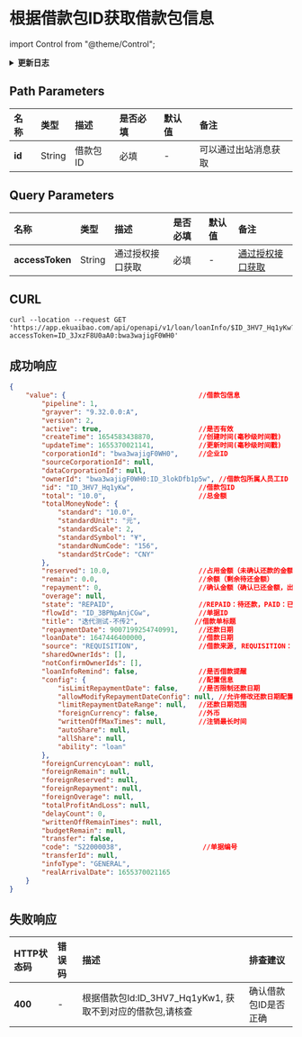 # 根据借款包ID获取借款包信息

import Control from "@theme/Control";

<Control
method="GET"
url="/api/openapi/v1/loan/loanInfo/$`id`"
/>

<details>
  <summary><b>更新日志</b></summary>
  <div>

  [**1.7.1**](/docs/open-api/notice/update-log#171) -> 🆕 新增了本接口。<br/>

  </div>
</details>

## Path Parameters
| 名称 | 类型 | 描述 | 是否必填 | 默认值 | 备注 |
| :--- | :--- | :--- | :--- |:--- | :--- |
| **id** | String | 借款包ID | 必填 | - | 可以通过出站消息获取 |

## Query Parameters
| 名称 | 类型 | 描述 | 是否必填 | 默认值 | 备注 |
| :--- | :--- | :--- | :--- |:--- | :--- |
| **accessToken** | String | 通过授权接口获取 | 必填 | - | [通过授权接口获取](/docs/open-api/getting-started/auth) |

## CURL
```shell
curl --location --request GET 'https://app.ekuaibao.com/api/openapi/v1/loan/loanInfo/$ID_3HV7_Hq1yKw?accessToken=ID_3JxzF8U0aA0:bwa3wajigF0WH0'
```

## 成功响应
```json
{
    "value": {                                 //借款包信息
        "pipeline": 1,                         
        "grayver": "9.32.0.0:A",               
        "version": 2,                         
        "active": true,                        //是否有效
        "createTime": 1654583438870,           //创建时间(毫秒级时间戳)
        "updateTime": 1655370021141,           //更新时间(毫秒级时间戳)
        "corporationId": "bwa3wajigF0WH0",     //企业ID
        "sourceCorporationId": null,
        "dataCorporationId": null,
        "ownerId": "bwa3wajigF0WH0:ID_3lokDfb1p5w", //借款包所属人员工ID
        "id": "ID_3HV7_Hq1yKw",                //借款包ID
        "total": "10.0",                       //总金额
        "totalMoneyNode": {
            "standard": "10.0",
            "standardUnit": "元",
            "standardScale": 2,
            "standardSymbol": "¥",
            "standardNumCode": "156",
            "standardStrCode": "CNY"
        },
        "reserved": 10.0,                      //占用金额（未确认还款的金额，还款申请提交中，出纳未确认收款）
        "remain": 0.0,                         //余额（剩余待还金额）
        "repayment": 0,                        //确认金额（确认已还金额，出纳已确认收款）
        "overage": null,
        "state": "REPAID",                     //REPAID：待还款，PAID：已还清
        "flowId": "ID_3BPNpAnjCGw",            //单据ID
        "title": "迭代测试-不传2",              //借款单标题
        "repaymentDate": 9007199254740991,     //还款日期
        "loanDate": 1647446400000,             //借款日期
        "source": "REQUISITION",               //借款来源, REQUISITION：申请单，LOAN：借款（默认借款包是借款生成的）
        "sharedOwnerIds": [],
        "notConfirmOwnerIds": [],
        "loanInfoRemind": false,               //是否借款提醒
        "config": {                            //配置信息
            "isLimitRepaymentDate": false,     //是否限制还款日期  
            "allowModifyRepaymentDateConfig": null, //允许修改还款日期配置
            "limitRepaymentDateRange": null,   //还款日期范围
            "foreignCurrency": false,          //外币
            "writtenOffMaxTimes": null,        //注销最长时间
            "autoShare": null,
            "allShare": null,
            "ability": "loan"
        },
        "foreignCurrencyLoan": null,
        "foreignRemain": null,
        "foreignReserved": null,
        "foreignRepayment": null,
        "foreignOverage": null,
        "totalProfitAndLoss": null,
        "delayCount": 0,
        "writtenOffRemainTimes": null,
        "budgetRemain": null,
        "transfer": false,
        "code": "S22000038",                    //单据编号
        "transferId": null,
        "infoType": "GENERAL",
        "realArrivalDate": 1655370021165
    }
}
```

## 失败响应
| HTTP状态码 | 错误码 | 描述 | 排查建议 |
| :--- | :--- | :--- | :--- |
| **400** | - | 根据借款包Id:ID_3HV7_Hq1yKw1, 获取不到对应的借款包,请核查 | 确认借款包ID是否正确 | 








